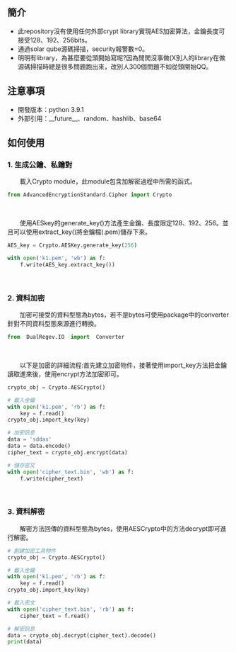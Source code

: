 ##  簡介
* 此repository沒有使用任何外部crypt library實現AES加密算法，金鑰長度可接受128、192、256bits。
* 通過solar qube源碼掃描，security報警數=0。
* 明明有library，為甚麼要從頭開始寫呢?因為閒閒沒事做(X別人的library在做源碼掃描時總是很多問題跑出來，改別人300個問題不如從頭開始QQ。

## 注意事項
* 開發版本：python 3.9.1
* 外部引用：\_\_future\_\_、random、hashlib、base64


## 如何使用

### 1. 生成公鑰、私鑰對
&emsp;&emsp;載入Crypto module，此module包含加解密過程中所需的函式。
```python
from AdvancedEncryptionStandard.Cipher import Crypto
```

<br>

&emsp;&emsp;使用AESkey的generate_key()方法產生金鑰、長度限定128、192、256。並且可以使用extract_key()將金鑰檔(.pem)儲存下來。
```python
AES_key = Crypto.AESKey.generate_key(256)

with open('k1.pem', 'wb') as f:
    f.write(AES_key.extract_key())
```

<br>

### 2. 資料加密
&emsp;&emsp;加密可接受的資料型態為bytes，若不是bytes可使用package中的converter針對不同資料型態來源進行轉換。
```python
from  DualRegev.IO  import  Converter
```
<br>

&emsp;&emsp;以下是加密的詳細流程:首先建立加密物件，接著使用import_key方法把金鑰讀取進來後，使用encrypt方法加密即可。
```python
crypto_obj = Crypto.AESCrypto()

# 載入金鑰
with open('k1.pem', 'rb') as f:
    key = f.read()
crypto_obj.import_key(key)

# 加密訊息
data = 'sddas'
data = data.encode()
cipher_text = crypto_obj.encrypt(data)

# 儲存密文
with open('cipher_text.bin', 'wb') as f:
    f.write(cipher_text)
```
<br>

### 3. 資料解密
&emsp;&emsp;解密方法回傳的資料型態為bytes，使用AESCrypto中的方法decrypt即可進行解密。
```python
# 創建加密工具物件
crypto_obj = Crypto.AESCrypto()

# 載入金鑰
with open('k1.pem', 'rb') as f:
    key = f.read()
crypto_obj.import_key(key)

# 載入密文
with open('cipher_text.bin', 'rb') as f:
    cipher_text = f.read()

# 解密訊息
data = crypto_obj.decrypt(cipher_text).decode()
print(data)
```
